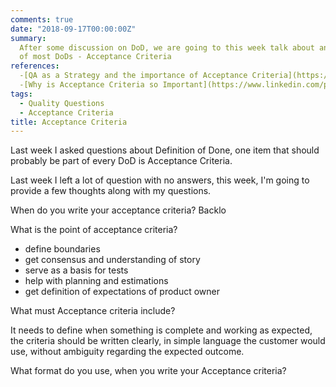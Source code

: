 ```yaml
---
comments: true
date: "2018-09-17T00:00:00Z"
summary:
  After some discussion on DoD, we are going to this week talk about an element
  of most DoDs - Acceptance Criteria
references:
  -[QA as a Strategy and the importance of Acceptance Criteria](https://www.devbridge.com/articles/QA-as-a-strategy-user-stories-and-the-importance-of-acceptance-criteria/)
  -[Why is Acceptance Criteria so Important](https://www.linkedin.com/pulse/why-acceptance-criteria-important-tester-prashant-kumar)
tags:
  - Quality Questions
  - Acceptance Criteria
title: Acceptance Criteria
---
```


Last week I asked questions about Definition of Done, one item that should probably be part of every DoD is Acceptance Criteria.

Last week I left a lot of question with no answers, this week, I'm going to provide a few thoughts along with my questions.

When do you write your acceptance criteria? Backlo

What is the point of acceptance criteria?

- define boundaries
- get consensus and understanding of story
- serve as a basis for tests
- help with planning and estimations
- get definition of expectations of product owner

What must Acceptance criteria include?

It needs to define when something is complete and working as expected, the criteria should be written clearly, in simple language the customer would use, without ambiguity regarding the expected outcome.

What format do you use, when you write your Acceptance criteria?
